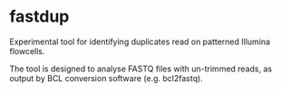 # fastdup

Experimental tool for identifying duplicates read on patterned Illumina flowcells.

The tool is designed to analyse FASTQ files with un-trimmed reads, as output by BCL conversion software (e.g. bcl2fastq). 

